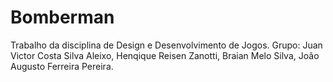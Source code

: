 # Bomberman
Trabalho da disciplina de Design e Desenvolvimento de Jogos.
Grupo: 
Juan Victor Costa Silva Aleixo, 
Henqique Reisen Zanotti, 
Braian Melo Silva, 
João Augusto Ferreira Pereira.
